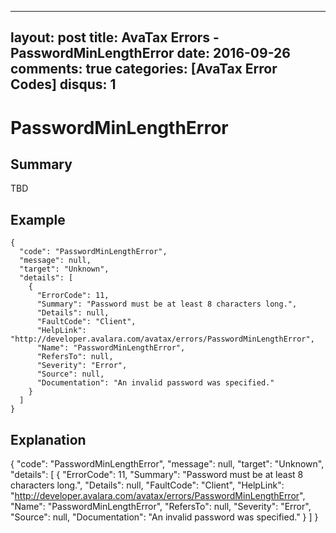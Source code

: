 
---
layout: post
title: AvaTax Errors - PasswordMinLengthError
date: 2016-09-26
comments: true
categories: [AvaTax Error Codes]
disqus: 1
---

# PasswordMinLengthError

## Summary

TBD

## Example

    {
      "code": "PasswordMinLengthError",
      "message": null,
      "target": "Unknown",
      "details": [
        {
          "ErrorCode": 11,
          "Summary": "Password must be at least 8 characters long.",
          "Details": null,
          "FaultCode": "Client",
          "HelpLink": "http://developer.avalara.com/avatax/errors/PasswordMinLengthError",
          "Name": "PasswordMinLengthError",
          "RefersTo": null,
          "Severity": "Error",
          "Source": null,
          "Documentation": "An invalid password was specified."
        }
      ]
    }

## Explanation

{
      "code": "PasswordMinLengthError",
      "message": null,
      "target": "Unknown",
      "details": [
        {
          "ErrorCode": 11,
          "Summary": "Password must be at least 8 characters long.",
          "Details": null,
          "FaultCode": "Client",
          "HelpLink": "http://developer.avalara.com/avatax/errors/PasswordMinLengthError",
          "Name": "PasswordMinLengthError",
          "RefersTo": null,
          "Severity": "Error",
          "Source": null,
          "Documentation": "An invalid password was specified."
        }
      ]
    }
